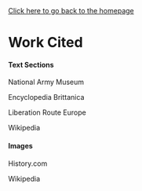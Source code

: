 <!DOCTYPE html>
<html>
  <head>
    <title>Work Cited</title>
  </head>
  <body>
    <a href="/.README.html">Click here to go back to the homepage</a>
    <h1>Work Cited</h1>
      <h4>Text Sections</h4>
        <p>National Army Museum</p>
        <p>Encyclopedia Brittanica</p>
        <p>Liberation Route Europe</p>
        <p>Wikipedia</p>
      <h4>Images</h4>
        <p>History.com</p>
        <p>Wikipedia</p>
  </body>
</html>